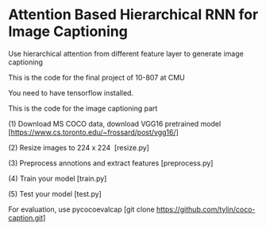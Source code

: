 # Attention Based Hierarchical RNN for Image Captioning



Use hierarchical attention from different feature layer to generate image captioning

This is the code for the final project of 10-807 at CMU

You need to have tensorflow installed.

This is the code for the image captioning part

(1) Download MS COCO data, download VGG16 pretrained model [https://www.cs.toronto.edu/~frossard/post/vgg16/]

(2) Resize images to 224 x 224  [resize.py]

(3) Preprocess annotions and extract features [preprocess.py]

(4) Train your model [train.py]

(5) Test your model [test.py]

For evaluation, use pycocoevalcap [git clone https://github.com/tylin/coco-caption.git]



